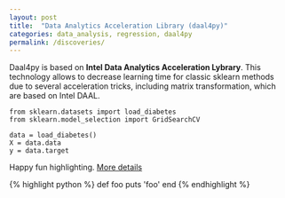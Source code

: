 ```yaml
---
layout: post
title:  "Data Analytics Acceleration Library (daal4py)"
categories: data_analysis, regression, daal4py
permalink: /discoveries/
---
```


Daal4py is based on **Intel Data Analytics Acceleration Lybrary**. This technology allows to decrease learning time for classic sklearn methods due to several acceleration tricks, including matrix transformation, which are based on Intel DAAL.


    from sklearn.datasets import load_diabetes
    from sklearn.model_selection import GridSearchCV

    data = load_diabetes()
    X = data.data
    y = data.target


Happy fun highlighting. 
[More details](https://github.com/mojombo/jekyll/wiki/liquid-extensions)

{% highlight python %}
def foo
  puts 'foo'
end
{% endhighlight %}



